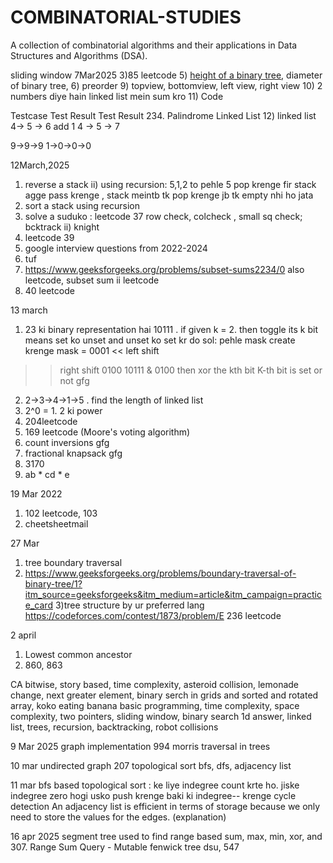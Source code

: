 # COMBINATORIAL-STUDIES
A collection of combinatorial algorithms and their applications in Data Structures and Algorithms (DSA).

sliding window
7Mar2025
3)85 leetcode
5) [height of a binary tree](https://www.hackerrank.com/challenges/tree-height-of-a-binary-tree/problem), 
diameter of binary tree,
6)  preorder
9) topview, bottomview, left view, right view
10) 2 numbers diye hain linked list mein sum kro
11) 
Code


Testcase
Test Result
Test Result
234. Palindrome Linked List
12) linked list 4-> 5 -> 6 add 1
4 -> 5 -> 7

9->9->9 1->0->0->0

12March,2025
1) reverse a stack 
    ii) using recursion:
        5,1,2 to pehle 5 pop krenge fir stack agge pass krenge , stack meintb tk pop krenge jb tk empty nhi ho jata
2) sort a stack using recursion
3) solve a suduko : leetcode 37
    row check, colcheck , small sq check;
    bcktrack
    ii) knight
4) leetcode 39
5) google interview questions from 2022-2024
6) tuf
7) https://www.geeksforgeeks.org/problems/subset-sums2234/0 also leetcode, subset sum ii leetcode
8) 40 leetcode

13 march
1) 23 ki binary representation hai 10111 . if given k = 2. then toggle its k bit means set ko unset and unset ko set kr do
sol: pehle mask create krenge 
mask = 0001
<< left shift
>> right shift
0100
10111 & 0100
then xor the kth bit
K-th bit is set or not gfg
2) 2->3->4->1->5 . find the length of linked list
3) 2^0 = 1. 2 ki power
4) 204leetcode
5) 169 leetcode (Moore's voting algorithm)
6) count inversions gfg
7) fractional knapsack gfg
8) 3170
9) ab * cd * e

19 Mar 2022
1) 102 leetcode, 103
2) cheetsheetmail

27 Mar 
1) tree boundary traversal
2) https://www.geeksforgeeks.org/problems/boundary-traversal-of-binary-tree/1?itm_source=geeksforgeeks&itm_medium=article&itm_campaign=practice_card
3)tree structure by ur preferred lang
https://codeforces.com/contest/1873/problem/E
236 leetcode

2 april 
1) Lowest common ancestor
2) 860, 863

CA
bitwise, story based, time complexity, asteroid collision, lemonade change, next greater element, binary serch in grids and sorted and rotated array, koko eating banana
basic programming, time complexity, space complexity, two pointers, sliding window, binary search 1d answer, linked list, trees, recursion, backtracking, robot collisions

9 Mar 2025
graph implementation
994
morris traversal in trees 

10 mar
undirected graph
207 topological sort
bfs, dfs, adjacency list 

11 mar
bfs based topological sort : ke liye indegree count krte ho. jiske indegree zero hogi usko push krenge baki ki indegree-- krenge 
cycle detection
An adjacency list is efficient in terms of storage because we only need to store the values for the edges. (explanation)

16 apr 2025
segment tree used to find range based sum, max, min, xor, and
307. Range Sum Query - Mutable
fenwick tree
dsu, 547
